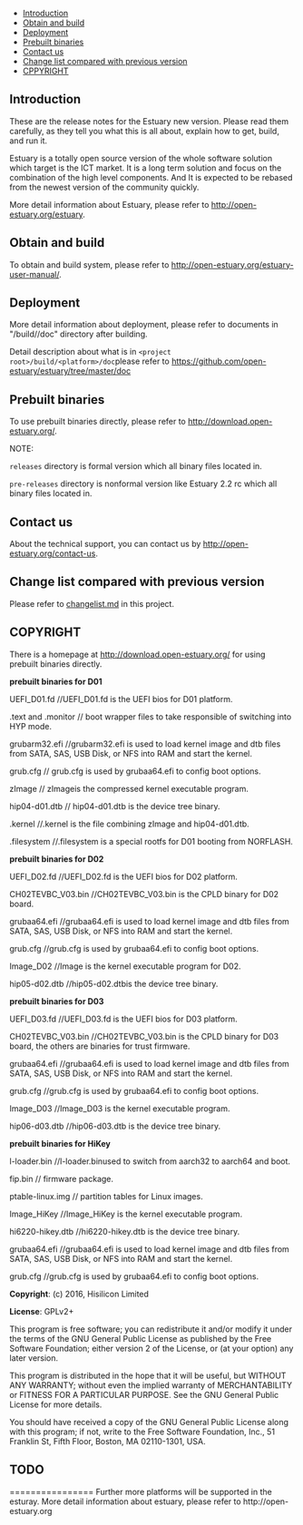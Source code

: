 * [Introduction](#1)
* [Obtain and build](#2)
* [Deployment](#3)
* [Prebuilt binaries](#4)
* [Contact us](#5)
* [Change list compared with previous version](#6)
* [CPPYRIGHT](#7)

<h2 id="1">Introduction</h2>

 These are the release notes for the Estuary new version. Please read them carefully, as they tell you what this is all about, explain how to get, build, and run it.

 Estuary is a totally open source version of the whole software solution which target is the ICT market. It is a long term solution and focus on the combination of the high level components. And It is expected to be rebased from the newest version of the community quickly.
 
 More detail information about Estuary, please refer to http://open-estuary.org/estuary.

<h2 id="2"> Obtain and build</h2>

To obtain and build system, please refer to http://open-estuary.org/estuary-user-manual/.

<h2 id="3"> Deployment</h2>

  More detail information about deployment, please refer to documents in "<project root>/build/<platform>/doc" directory after building.
  
  Detail description about what is in `<project root>/build/<platform>/doc`please refer to https://github.com/open-estuary/estuary/tree/master/doc

<h2 id="4"> Prebuilt binaries</h2>

To use prebuilt binaries directly, please refer to http://download.open-estuary.org/.

NOTE:
  
 `releases` directory is formal version which all binary files located in.
  
 `pre-releases` directory is nonformal version like Estuary 2.2 rc<number> which all binary files located in. 

 <h2 id="5"> Contact us</h2>

About the technical support, you can contact us by http://open-estuary.org/contact-us.

<h2 id="6"> Change list compared with previous version</h2>

Please refer to [changelist.md](https://github.com/open-estuary/estuary/blob/master/README.md) in this project.

<h2 id="7"> COPYRIGHT</h2>

There is a homepage at http://download.open-estuary.org/ for using prebuilt binaries directly.

 **prebuilt binaries for D01**

  UEFI_D01.fd      //UEFI_D01.fd is the UEFI bios for D01 platform.

 .text and .monitor  // boot wrapper files to take responsible of switching into HYP mode.

  grubarm32.efi      //grubarm32.efi is used to load kernel image and dtb files from SATA, SAS, USB Disk, or NFS into RAM and start the kernel.
 
  grub.cfg          // grub.cfg is used by grubaa64.efi to config boot options.
 
  zImage           // zImageis the compressed kernel executable program.
 
  hip04-d01.dtb    // hip04-d01.dtb is the device tree binary.
 
 .kernel           //.kernel is the file combining zImage and hip04-d01.dtb.
 
 .filesystem      //.filesystem is a special rootfs for D01 booting from NORFLASH.

 **prebuilt binaries for D02**

 UEFI_D02.fd       //UEFI_D02.fd is the UEFI bios for D02 platform.

 CH02TEVBC_V03.bin //CH02TEVBC_V03.bin is the CPLD binary for D02 board.

 grubaa64.efi  //grubaa64.efi is used to load kernel image and dtb files from SATA, SAS, USB Disk, or NFS into RAM and start the kernel.

 grub.cfg      //grub.cfg is used by grubaa64.efi to config boot options.

 Image_D02     //Image is the kernel executable program for D02.

 hip05-d02.dtb //hip05-d02.dtbis the device tree binary.
 
 **prebuilt binaries for D03**

UEFI_D03.fd    //UEFI_D03.fd is the UEFI bios for D03 platform.

CH02TEVBC_V03.bin //CH02TEVBC_V03.bin is the CPLD binary for D03 board, the others are binaries for trust firmware.

grubaa64.efi  //grubaa64.efi is used to load kernel image and dtb files from SATA, SAS, USB Disk, or NFS into RAM and start the kernel.

grub.cfg      //grub.cfg is used by grubaa64.efi to config boot options.

Image_D03  //Image_D03 is the kernel executable program.

hip06-d03.dtb //hip06-d03.dtb is the device tree binary.

 **prebuilt binaries for HiKey**

l-loader.bin //l-loader.binused to switch from aarch32 to aarch64 and boot.

fip.bin   // firmware package.

ptable-linux.img // partition tables for Linux images. 

Image_HiKey //Image_HiKey is the kernel executable program.

hi6220-hikey.dtb //hi6220-hikey.dtb is the device tree binary.

grubaa64.efi  //grubaa64.efi is used to load kernel image and dtb files from SATA, SAS, USB Disk, or NFS into RAM and start the kernel.

grub.cfg      //grub.cfg is used by grubaa64.efi to config boot options.

**Copyright**: (c) 2016, Hisilicon Limited
     
**License**: GPLv2+

  This program is free software; you can redistribute it and/or modify
  it under the terms of the GNU General Public License as published by
  the Free Software Foundation; either version 2 of the License, or
  (at your option) any later version.

  This program is distributed in the hope that it will be useful,
  but WITHOUT ANY WARRANTY; without even the implied warranty of
  MERCHANTABILITY or FITNESS FOR A PARTICULAR PURPOSE.  See the
  GNU General Public License for more details.

  You should have received a copy of the GNU General Public License
  along with this program; if not, write to the Free Software
  Foundation, Inc., 51 Franklin St, Fifth Floor, Boston, MA 02110-1301, USA.

<h2 id="8"> TODO</h2>
================
  Further more platforms will be supported in the esturay.
  More detail information about estuary, please refer to
  http://open-estuary.org

